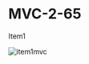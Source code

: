 # MVC-2-65
Item1

![item1mvc](https://user-images.githubusercontent.com/97511935/228363628-ba232386-2307-478d-a1b6-ab81bde51c79.png)
